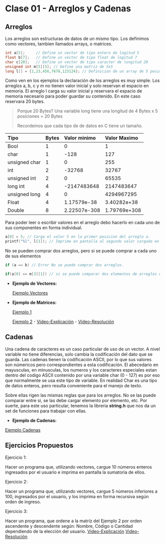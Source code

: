 # Clase 01 - Arreglos y Cadenas

## Arreglos

Los arreglos son estructuras de datos de un mismo tipo. Los definimos como vectores, tambien llamados arrays, o matrices.

```c
int a[5];     // Define un vector de tipo entero de logitud 5
float b[7];   // Define un vector de tipo float de logitud 7
char c[20];   // Define un vector de tipo caracter de longitud 20
unsigned int m[5][5]; // Define una matriz de 5x5
long l[] = {1,23,456,7678,123124}; // Definicion de un array de 5 posiciones precargado
```

Como ven en los ejemplos la declaración de los arreglos es muy simple. Los arreglos a, b, c y m no tienen valor inicial y solo reservan el espacio en memoria. El arreglo l carga su valor inicial y reservara el espacio de memoria necesario para poder guardar su contenido. En este caso reservara 20 bytes.

> Porque 20 Bytes? Una variable long tiene una longitud de 4 Bytes x 5 posiciones = 20 Bytes
>
> Recordemos que cada tipo de de datos en C tiene un tamaño.
>
| Tipo          | Bytes |  Valor minimo | Valor Maximo  |
| :------------ | :---- |:------------- |:------------- |
| Bool          | 1     |             0 |             1 |
| char          | 1     |          -128 |           127 |
| unsigned char | 1     |             0 |           255 |
| int           | 2     |        -32768 |         32767 |
| unsigned int  | 2     |             0 |         65535 |
| long int      | 4     |   -2147483648 |    2147483647 |
| unsigned long | 4     |             0 |    4294967295 |
| Float         | 4     |   1.17579e-38 |   3.40282e+38 |
| Double        | 8     |  2.22507e-308 |  1.79769e+308 |

Para poder leer o escribir valores en el arreglo debo hacerlo en cada uno de sus componentes en forma individual.

```c
a[0] = 5; // Carga el valor 5 en la primer posicion del arreglo a.
printf("%l", l[1]); // Imprime en pantalla al segundo valor cargado en l, en este ejemplo 23.

```

No se pueden comprar dos arreglos, pero si se puede comprar a cada uno de sus elementos
```c
if (a == b) // Error No se puede comprar dos arreglos.

if(a[0] == m[3][1]) // si se puede comparar dos elementos de arreglos diferentes

```

- __Ejemplo de Vectores:__

  [Ejemplo Vectores](https://github.com/DamRCorba/Informatica2_2-12_2022/tree/master/Clase_01_Abril/ejemplos/vectores)

- __Ejemplo de Matrices:__

  [Ejemplo 1](https://github.com/DamRCorba/Informatica2_2-12_2022/tree/master/Clase_01_Abril/ejemplos/matrices/Ejercicio1)

  [Ejemplo 2](https://github.com/DamRCorba/Informatica2_2-12_2022/tree/master/Clase_01_Abril/ejemplos/matrices/Ejercicio2) - [Video-Explicación](https://youtu.be/Y1UfYJMelUU) - [Video-Resolución](https://youtu.be/xac4eQmZup8)


## Cadenas

Una cadena de caracteres es un caso particular de uso de un vector. A nivel variable no tiene diferencias, solo cambia la codificación del dato que se guarda. Las cadenas tienen la codificación ASCII, por lo que sus valores son númericos pero correspondientes a esta codificación.
El abecedario en mayusculas, en minusculas, los numeros y los caracteres especiales estan dentro del codigo ASCII contenido por una variable char (0 - 127) es por eso que normalmente se usa este tipo de variable. En realidad Char es una tipo de datos enteros, pero resulta conveniente para el manejo de texto.

Sobre ellas rigen las mismas reglas que para los arreglos. No se las puede comparar entre si, se las debe cargar elemento por elemento, etc. Por suerte, para este uso particular, tenemos la libreria __string.h__ que nos da un set de funciones para trabajar con ellas.

- __Ejemplo de Cadenas:__

[Ejemplo Cadenas](https://github.com/DamRCorba/Informatica2_2-12_2022/tree/master/Clase_01_Abril/ejemplos/cadenas)

## Ejercicios Propuestos

Ejercicio 1:

Hacer un programa que, utilizando vectores, cargue 10 números enteros ingresados por el usuario e imprima en pantalla la sumatoria de ellos.

Ejercicio 2:

Hacer un programa que, utilizando vectores, cargue 5 números inferiores a 100, ingresados por el usuario, y los imprima en forma recursiva según orden de ingreso.

Ejercicio 3:

Hacer un programa, que ordene a la matríz del Ejemplo 2 por orden ascendente y descendente según: Nombre, Código o Cantidad dependiendo de la elección del usuario. [Video-Explicación](https://youtu.be/HkA7FldDdTA) [Video-Resolución](https://youtu.be/7KCB4mw5SWs)
